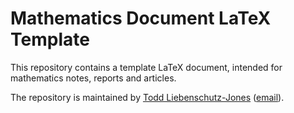 # Mathematics Document LaTeX Template

This repository contains a template LaTeX document, intended for
mathematics notes, reports and articles.

The repository is maintained by [Todd
Liebenschutz-Jones](https://www.toddljones.me)
([email](mailto:dev@toddljones.me)).
